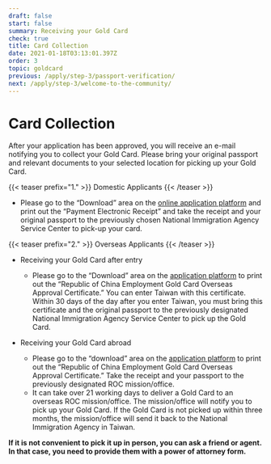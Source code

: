 ```yaml
---
draft: false
start: false
summary: Receiving your Gold Card
check: true
title: Card Collection
date: 2021-01-18T03:13:01.397Z
order: 3
topic: goldcard
previous: /apply/step-3/passport-verification/
next: /apply/step-3/welcome-to-the-community/
---
```

# Card Collection

After your application has been approved, you will receive an e-mail notifying you to collect your Gold Card. Please bring your original passport and relevant documents to your selected location for picking up your Gold Card. 

{{< teaser prefix="1." >}}
Domestic Applicants
{{< /teaser >}}

* Please go to the “Download” area on the [online application platform](當申請人完成線上繳費後，審查程序就正式啟動。由於就業金卡是四證合一，需經過三個中華民國主管機關審核，分別是內政部移民署進行資料初審，再由勞動部會商其他部會進行資格複審，最後由外交部進行簽證審核。申請人通常在初審與複審階段，會因為所選簽證總類錯誤、資料準備不齊全、所選領域資格不符等，而需要資料補件、重新遞件或是申請被駁回。) and print out the “Payment Electronic Receipt” and take the receipt and your original passport to the previously chosen National Immigration Agency Service Center to pick-up your card.

{{< teaser prefix="2." >}}
Overseas Applicants
{{< /teaser >}}

* Receiving your Gold Card after entry

  * Please go to the “Download” area on ​​the [application platform](https://coa.immigration.gov.tw/coa-frontend/four-in-one/entry/golden-card) to print out the “Republic of China Employment Gold Card Overseas Approval Certificate.” You can enter Taiwan with this certificate. Within 30 days of the day after you enter Taiwan, you must bring this certificate and the original passport to the previously designated National Immigration Agency Service Center to pick up the Gold Card.
* Receiving your Gold Card abroad

  * Please go to the “download” area on ​​the [application platform](https://coa.immigration.gov.tw/coa-frontend/four-in-one/entry/golden-card) to print out the “Republic of China Employment Gold Card Overseas Approval Certificate.” Take the receipt and your passport to the previously designated ROC mission/office.
  * It can take over 21 working days to deliver a Gold Card to an overseas ROC mission/office. The mission/office will notify you to pick up your Gold Card. If the Gold Card is not picked up within three months, the mission/office will send it back to the National Immigration Agency in Taiwan.

**If it is not convenient to pick it up in person, you can ask a friend or agent. In that case, you need to provide them with a power of attorney form.**